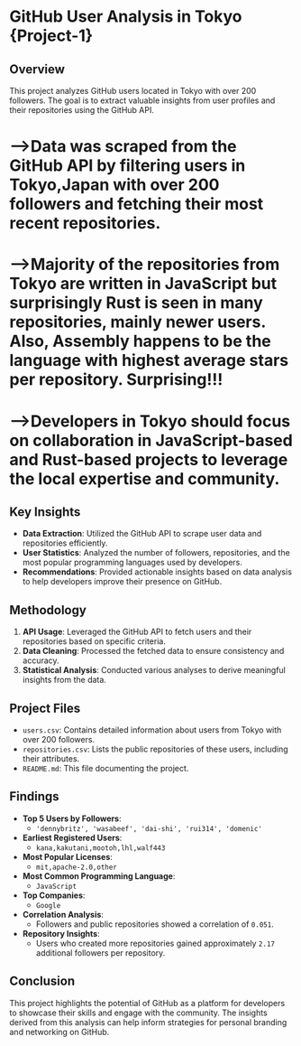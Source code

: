 # GitHub User Analysis in Tokyo {Project-1}

## Overview
This project analyzes GitHub users located in Tokyo with over 200 followers. The goal is to extract valuable insights from user profiles and their repositories using the GitHub API.

# -->Data was scraped from the GitHub API by filtering users in Tokyo,Japan with over 200 followers and fetching their most recent repositories.

# -->Majority of the repositories from Tokyo are written in JavaScript but surprisingly Rust is seen in many repositories, mainly newer users. Also, Assembly happens to be the language with highest average stars per repository. Surprising!!!

# -->Developers in Tokyo should focus on collaboration in JavaScript-based and Rust-based projects to leverage the local expertise and community.


## Key Insights
- **Data Extraction**: Utilized the GitHub API to scrape user data and repositories efficiently.
- **User Statistics**: Analyzed the number of followers, repositories, and the most popular programming languages used by developers.
- **Recommendations**: Provided actionable insights based on data analysis to help developers improve their presence on GitHub.

## Methodology
1. **API Usage**: Leveraged the GitHub API to fetch users and their repositories based on specific criteria.
2. **Data Cleaning**: Processed the fetched data to ensure consistency and accuracy.
3. **Statistical Analysis**: Conducted various analyses to derive meaningful insights from the data.

## Project Files
- `users.csv`: Contains detailed information about users from Tokyo with over 200 followers.
- `repositories.csv`: Lists the public repositories of these users, including their attributes.
- `README.md`: This file documenting the project.

## Findings
- **Top 5 Users by Followers**: 
    - `'dennybritz', 'wasabeef', 'dai-shi', 'rui314', 'domenic'`
- **Earliest Registered Users**: 
    - `kana,kakutani,mootoh,lhl,walf443`
- **Most Popular Licenses**: 
    - `mit,apache-2.0,other`
- **Most Common Programming Language**: 
    - `JavaScript`
- **Top Companies**: 
    - `Google`
- **Correlation Analysis**: 
    - Followers and public repositories showed a correlation of `0.051`.
- **Repository Insights**: 
    - Users who created more repositories gained approximately `2.17` additional followers per repository.
## Conclusion
This project highlights the potential of GitHub as a platform for developers to showcase their skills and engage with the community. The insights derived from this analysis can help inform strategies for personal branding and networking on GitHub.

